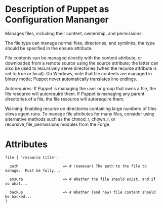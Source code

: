 # Description of Puppet as Configuration Mananger

Manages files, including their content, ownership, and permissions.

The file type can manage normal files, directories, and symlinks; the type should be specified in the ensure attribute.

File contents can be managed directly with the content attribute, or downloaded from a remote source using the source attribute; the latter can also be used to recursively serve directories (when the recurse attribute is set to true or local). On Windows, note that file contents are managed in binary mode; Puppet never automatically translates line endings.

Autorequires: If Puppet is managing the user or group that owns a file, the file resource will autorequire them. If Puppet is managing any parent directories of a file, the file resource will autorequire them.

Warning: Enabling recurse on directories containing large numbers of files slows agent runs. To manage file attributes for many files, consider using alternative methods such as the chmod_r, chown_r, or recursive_file_permissions modules from the Forge.

# Attributes
```
file { 'resource title':

  path                    => # (namevar) The path to the file to manage.  Must be fully...

  ensure                  => # Whether the file should exist, and if so what...

  backup                  => # Whether (and how) file content should be backed...
}
```
